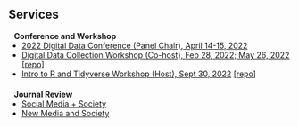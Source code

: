 ## Services
<h4 style="margin:0 10px 0;">Conference and Workshop</h4>

<ul style="margin:0 0 20px;">
  <li><a href="http://mddatacoop.org/dmd/"><autocolor>2022 Digital Data Conference (Panel Chair), April 14-15, 2022</autocolor></a> </a></li>
  <li><a href="https://github.com/binchen19/digital-data-collection-workshop"><autocolor>Digital Data Collection Workshop (Co-host), Feb 28, 2022; May 26, 2022</autocolor></a> <a href="https://github.com/binchen19/digital-data-collection-workshop" class="repo-link">[repo]</a></li>
  <li><a href="https://github.com/binchen19/intro2R-tidyverse-workshop"><autocolor>Intro to R and Tidyverse Workshop (Host), Sept 30, 2022</autocolor></a> <a href="https://github.com/binchen19/intro2R-tidyverse-workshop" class="repo-link">[repo]</a></li>
</ul>


<h4 style="margin:0 10px 0;">Journal Review</h4>

<ul style="margin:0 0 20px;">
  <li><a href="https://journals.sagepub.com/home/sms"><autocolor>Social Media + Society</autocolor></a></li>
  <li><a href="https://journals.sagepub.com/home/nms"><autocolor>New Media and Society</autocolor></a></li>
</ul>